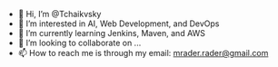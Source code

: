 - 👋 Hi, I’m @Tchaikvsky
- 👀 I’m interested in AI, Web Development, and DevOps
- 🌱 I’m currently learning Jenkins, Maven, and AWS
- 💞️ I’m looking to collaborate on ...
- 📫 How to reach me is through my email: mrader.rader@gmail.com

<!---
Tchaikvsky/Tchaikvsky is a ✨ special ✨ repository because its `README.md` (this file) appears on your GitHub profile.
You can click the Preview link to take a look at your changes.
--->
